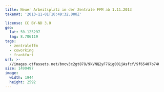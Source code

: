 ```yaml
---
title: Neuer Arbeitsplatz in der Zentrale FFM ab 1.11.2013
takenAt: '2013-11-01T10:49:32.000Z'

license: CC BY-ND 3.0
geo:
  lat: 50.125297
  lng: 8.706119
tags:
  - zentraleffm
  - coworking
  - frankfurt
url: >-
  //images.ctfassets.net/bncv3c2gt878/9kVNQ2yF7Gig001jAsfcf/9f65407b740f7d1673e63e9ed525ca11/neuer-arbeitsplatz-in-der-zentrale-ffm-ab-1112013_10606648365_o
size: 1490497
image:
  width: 1944
  height: 2592
---
```

